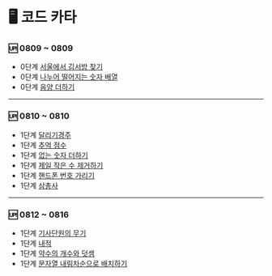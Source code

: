 # 🖥️ 코드 카타

### 🆙 0809 ~ 0809
 - 0단계 [서울에서 김서방 찾기](https://velog.io/@hot5667/%EC%84%9C%EC%9A%B8-%EC%97%90%EC%84%9C-%EA%B9%80%EC%84%9C%EB%B0%A9-%EC%B0%BE%EA%B8%B0)
- 0단계 [나누어 떨어지는 숫자 배열
](https://velog.io/@hot5667/%EB%82%98%EB%88%84%EC%96%B4-%EB%96%A8%EC%96%B4%EC%A7%80%EB%8A%94-%EC%88%AB%EC%9E%90-%EB%B0%B0%EC%97%B4)
- 0단계 [음양 더하기](https://velog.io/@hot5667/%EC%9D%8C%EC%96%91-%EB%8D%94%ED%95%98%EA%B8%B0)

---

### 🆙 0810 ~ 0810
- 1단계
[달리기경주](https://velog.io/@hot5667/%EB%8B%AC%EB%A6%AC%EA%B8%B0-%EA%B2%BD%EC%A3%BC)
- 1단계
[추억 점수](https://velog.io/@hot5667/%EC%B6%94%EC%96%B5-%EC%A0%90%EC%88%98)
- 1단계
[없는 숫자 더하기](https://velog.io/@hot5667/%EC%97%86%EB%8A%94-%EC%88%AB%EC%9E%90-%EB%8D%94%ED%95%98%EA%B8%B0)
- 1단계
[제일 작은 수 제거하기](https://velog.io/@hot5667/%EC%A0%9C%EC%9D%BC-%EC%9E%91%EC%9D%80-%EC%88%98-%EC%A0%9C%EA%B1%B0%ED%95%98%EA%B8%B0)
- 1단계
[핸드폰 번호 가리기](https://velog.io/@hot5667/%ED%95%B8%EB%93%9C%ED%8F%B0-%EB%B2%88%ED%98%B8-%EA%B0%80%EB%A6%AC%EA%B8%B0)
- 1단계
[삼총사](https://velog.io/@hot5667/%EC%82%BC%EC%B4%9D%EC%82%AC)

---
### 🆙 0812 ~ 0816
- 1단계
[기사단원의 무기](https://velog.io/@hot5667/%EA%B8%B0%EC%82%AC%EB%8B%A8%EC%9B%90%EC%9D%98-%EB%AC%B4%EA%B8%B0)
- 1단계
[내적](https://velog.io/@hot5667/%EB%82%B4%EC%A0%81)
- 1단계
[약수의 개수와 덧셈](https://velog.io/@hot5667/%EC%95%BD%EC%88%98%EC%9D%98-%EA%B0%9C%EC%88%98%EC%99%80-%EB%8D%A7%EC%85%88)
- 1단계 [문자열 내림차순으로 배치하기](https://velog.io/@hot5667/%EB%AC%B8%EC%9E%90%EC%97%B4-%EB%82%B4%EB%A6%BC%EC%B0%A8%EC%88%9C%EC%9C%BC%EB%A1%9C-%EB%B0%B0%EC%B9%98%ED%95%98%EA%B8%B0)